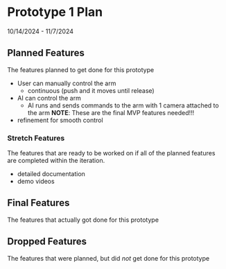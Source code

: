 # Prototype 1 Plan
10/14/2024 - 11/7/2024

## Planned Features
The features planned to get done for this prototype

- User can manually control the arm
    - continuous (push and it moves until release)
- AI can control the arm
    - AI runs and sends commands to the arm with 1 camera attached to the arm
**NOTE**: These are the final MVP features needed!!!
- refinement for smooth control


### Stretch Features
The features that are ready to be worked on if all of the planned features are completed within the iteration. 

- detailed documentation
- demo videos

## Final Features
The features that actually got done for this prototype 



## Dropped Features
The features that were planned, but did *not* get done for this prototype

